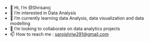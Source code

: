 - 👋 Hi, I’m @Shrisaroj
- 👀 I’m interested in Data Analysis
- 🌱 I’m currently learning data Analysis, data visualization and data modelling
- 💞️ I’m looking to collaborate on data analytics projects
- 📫 How to reach me : sarojshriw291@gmail.com

<!---
Shrisaroj/Shrisaroj is a ✨ special ✨ repository because its `README.md` (this file) appears on your GitHub profile.
You can click the Preview link to take a look at your changes.
--->
